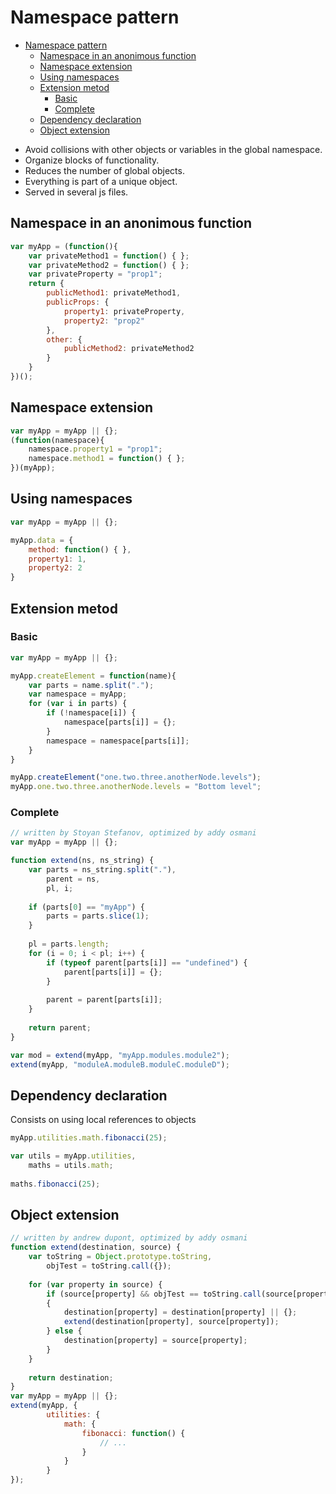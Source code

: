 # Namespace pattern

<!-- TOC -->

- [Namespace pattern](#namespace-pattern)
    - [Namespace in an anonimous function](#namespace-in-an-anonimous-function)
    - [Namespace extension](#namespace-extension)
    - [Using namespaces](#using-namespaces)
    - [Extension metod](#extension-metod)
        - [Basic](#basic)
        - [Complete](#complete)
    - [Dependency declaration](#dependency-declaration)
    - [Object extension](#object-extension)

<!-- /TOC -->

- Avoid collisions with other objects or variables in the global namespace.
- Organize blocks of functionality.
- Reduces the number of global objects.
- Everything is part of a unique object.
- Served in several js files.

## Namespace in an anonimous function
```javascript
var myApp = (function(){
    var privateMethod1 = function() { };
    var privateMethod2 = function() { };
    var privateProperty = "prop1";
    return {
        publicMethod1: privateMethod1,
        publicProps: {
            property1: privateProperty,
            property2: "prop2"
        },
        other: {
            publicMethod2: privateMethod2
        }
    }
})();
```
## Namespace extension
```javascript
var myApp = myApp || {};
(function(namespace){
    namespace.property1 = "prop1";
    namespace.method1 = function() { };
})(myApp);
```
## Using namespaces
```javascript
var myApp = myApp || {};

myApp.data = {
    method: function() { },
    property1: 1,
    property2: 2
}
```
## Extension metod
### Basic
```javascript
var myApp = myApp || {};

myApp.createElement = function(name){
    var parts = name.split(".");
    var namespace = myApp;
    for (var i in parts) {
        if (!namespace[i]) {
            namespace[parts[i]] = {};
        }
        namespace = namespace[parts[i]];
    }
}

myApp.createElement("one.two.three.anotherNode.levels");
myApp.one.two.three.anotherNode.levels = "Bottom level";
```
### Complete
```javascript
// written by Stoyan Stefanov, optimized by addy osmani
var myApp = myApp || {};

function extend(ns, ns_string) {
    var parts = ns_string.split("."),
        parent = ns,
        pl, i;
    
    if (parts[0] == "myApp") {
        parts = parts.slice(1);
    }
    
    pl = parts.length;
    for (i = 0; i < pl; i++) {
        if (typeof parent[parts[i]] == "undefined") {
            parent[parts[i]] = {};
        }
        
        parent = parent[parts[i]];
    }
    
    return parent;
}

var mod = extend(myApp, "myApp.modules.module2");
extend(myApp, "moduleA.moduleB.moduleC.moduleD");
```
## Dependency declaration
Consists on using local references to objects
```javascript
myApp.utilities.math.fibonacci(25);

var utils = myApp.utilities,
    maths = utils.math;
    
maths.fibonacci(25);
```
## Object extension
```javascript
// written by andrew dupont, optimized by addy osmani
function extend(destination, source) {
    var toString = Object.prototype.toString,
        objTest = toString.call({});
    
    for (var property in source) {
        if (source[property] && objTest == toString.call(source[property]))
        {
            destination[property] = destination[property] || {};
            extend(destination[property], source[property]);
        } else {
            destination[property] = source[property];
        }
    }
    
    return destination;
}
var myApp = myApp || {};
extend(myApp, { 
        utilities: {
            math: {
                fibonacci: function() {
                    // ...
                }
            }
        }
});
```
